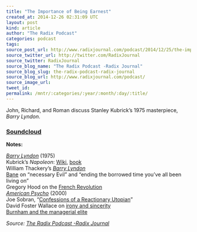 ```yaml
---
title: "The Importance of Being Earnest"
created_at: 2014-12-26 02:31:09 UTC
layout: post
kind: article
author: "The Radix Podcast"
categories: podcast
tags: 
source_post_url: http://www.radixjournal.com/podcast/2014/12/25/the-importance-of-being-earnest
source_twitter_url: http://twitter.com/RadixJournal
source_twitter: RadixJournal
source_blog_name: "The Radix Podcast -Radix Journal"
source_blog_slug: the-radix-podcast-radix-journal
source_blog_url: http://www.radixjournal.com/podcast/
source_image_url: 
tweet_id:
permalink: /mntr/:categories/:year/:month/:day/:title/
---
```

<p>John, Richard, and Roman discuss Stanley Kubrick’s 1975 masterpiece, <em>Barry Lyndon</em>. </p>



<h3><a target="_blank" href="https://soundcloud.com/radixjournal/the-importance-of-being-earnest">Soundcloud</a></h3>
<p><strong>Notes:</strong></p>
<p><em><a href="http://en.wikipedia.org/wiki/Barry_Lyndon">Barry Lyndon</a></em> (1975) <br>
Kubrick’s <em>Napoleon</em>: <a href="http://en.wikipedia.org/wiki/Stanley_Kubrick's_unrealized_projects#Napoleon">Wiki</a>, <a href="http://www.amazon.com/exec/obidos/ASIN/3836523353/washisummipub-20">book</a> <br>
William Thackery’s <em><a href="http://www.amazon.com/exec/obidos/ASIN/150025245X/washisummipub-20">Barry Lyndon</a></em> <br>
<a href="https://www.youtube.com/watch?v=8z2yOcx0bG8">Bane</a> on “necessary Evil” and “ending the borrowed time you’ve all been living on” <br>
Gregory Hood on the <a href="http://www.occidentaldissent.com/2010/07/24/intellectuals-ideas-action-the-french-revolution/">French Revolution</a> <br>
<em><a href="http://en.wikipedia.org/wiki/American_Psycho_(film">American Psycho</a></em>  (2000) <br>
Joe Sobran, “<a href="http://www.sobran.com/columns/1999-2001/010327.shtml">Confessions of a Reactionary Utopian</a>” <br>
David Foster Wallace on <a href="http://en.wikipedia.org/wiki/New_Sincerity#In_literary_criticism">irony and sincerity</a> <br>
<a href="http://toqonline.com/archives/v5n2/TOQv5n2Nelson.pdf">Burnham and the managerial elite</a>  </p><div class="">
    <i>Source: <a href="http://www.radixjournal.com/podcast/">The Radix Podcast -Radix Journal</a></i>
</div>
